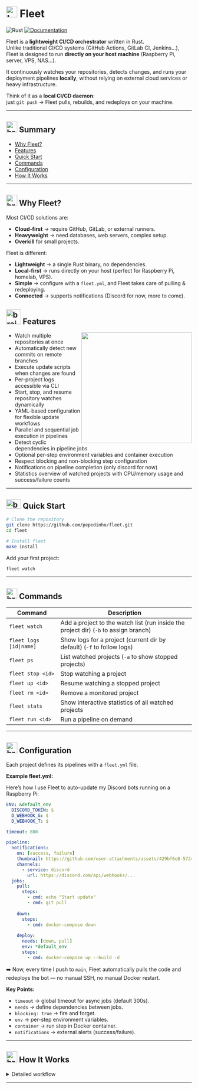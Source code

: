 <h1>
  <img src="https://github.com/user-attachments/assets/429bf6e8-5724-473e-a560-e9e06bbbc143" alt="brain" width="30" height="30"/>
  Fleet
</h1>

![Rust](https://img.shields.io/badge/rust-stable-orange)
[![Documentation](https://docs.rs/tokio/badge.svg)](https://pepedinho.github.io/fleet/core_lib/all.html)

Fleet is a **lightweight CI/CD orchestrator** written in Rust.  
Unlike traditional CI/CD systems (GitHub Actions, GitLab CI, Jenkins…), Fleet is designed to run **directly on your host machine** (Raspberry Pi, server, VPS, NAS…).  

It continuously watches your repositories, detects changes, and runs your deployment pipelines **locally**, without relying on external cloud services or heavy infrastructure.  

Think of it as a **local CI/CD daemon**:  
just `git push` → Fleet pulls, rebuilds, and redeploys on your machine.  

---

<h2>
  <img src="https://github.com/user-attachments/assets/4bf0a9f7-f5b7-4401-9b3d-fc92523cb79c" alt="brain" width="30" height="30"/>
  Summary
</h2>

* [Why Fleet?](#why-fleet)
* [Features](#features)
* [Quick Start](#quick-start)
* [Commands](#commands)
* [Configuration](#configuration)
* [How It Works](#how-it-works)

---

<h2 id="why-fleet">
  <img src="https://i.pinimg.com/originals/84/dc/71/84dc714e0a4c7e1f89d49499ea579db3.gif" alt="brain" width="30" height="30"/>
  Why Fleet?
</h2>


Most CI/CD solutions are:  
- **Cloud-first** → require GitHub, GitLab, or external runners.  
- **Heavyweight** → need databases, web servers, complex setup.  
- **Overkill** for small projects.  

Fleet is different:  
- **Lightweight** → a single Rust binary, no dependencies.  
- **Local-first** → runs directly on your host (perfect for Raspberry Pi, homelab, VPS).  
- **Simple** → configure with a `fleet.yml`, and Fleet takes care of pulling & redeploying.  
- **Connected** → supports notifications (Discord for now, more to come).  


<h2 id="features">
  <img src="https://github.com/user-attachments/assets/dc7fc109-abb2-443a-9bc3-8f6721cdd1e8" alt="brain" width="40" height="40"/>
  Features
</h2>


<img src="https://github.com/user-attachments/assets/7f0beeba-138f-4e43-8c6f-86159bc63cab" width="300" align="right" />

* Watch multiple repositories at once  
* Automatically detect new commits on remote branches  
* Execute update scripts when changes are found  
* Per-project logs accessible via CLI  
* Start, stop, and resume repository watches dynamically  
* YAML-based configuration for flexible update workflows  
* Parallel and sequential job execution in pipelines  
* Detect cyclic dependencies in pipeline jobs  
* Optional per-step environment variables and container execution  
* Respect blocking and non-blocking step configuration  
* Notifications on pipeline completion (only discord for now)  
* Statistics overview of watched projects with CPU/memory usage and success/failure counts


---

<h2 id="quick-start">
  <img src="https://github.com/user-attachments/assets/e0fdb113-496a-4d47-91a5-008166f355a8" alt="brain" width="40" height="25"/>
  Quick Start
</h2>


```bash
# Clone the repository
git clone https://github.com/pepedinho/fleet.git
cd fleet

# Install fleet
make install
```

Add your first project:

```bash
fleet watch
```

---


<h2 id="commands">
  <img src="https://github.com/user-attachments/assets/4444209c-0c59-4757-aad1-b0956226d7b9" alt="brain" width="30" height="30"/>
  Commands
</h2>

| Command                 | Description                                                                            |
| ----------------------- | -----------------------------------------------------------------------------          |
| `fleet watch`           | Add a project to the watch list (run inside the project dir) (`-b` to assign branch)   |
| `fleet logs [id\|name]` | Show logs for a project (current dir by default) (`-f` to follow logs)                 |
| `fleet ps`              | List watched projects (`-a` to show stopped projects)                                  |
| `fleet stop <id>`       | Stop watching a project                                                                |
| `fleet up <id>`         | Resume watching a stopped project                                                      |
| `fleet rm <id>`         | Remove a monitored project                                                             |
| `fleet stats`           | Show interactive statistics of all watched projects                                    |
| `fleet run <id>`        | Run a pipeline on demand                                                               |

---


<h2 id="configuration">
  <img src="https://github.com/user-attachments/assets/47ba484c-3bec-43d4-8b50-1e03456709c2" alt="brain" width="30" height="30"/>
  Configuration
</h2>

Each project defines its pipelines with a `fleet.yml` file.

**Example fleet.yml:**

Here’s how I use Fleet to auto-update my Discord bots running on a Raspberry Pi:  

```yaml
ENV: &default_env
  DISCORD_TOKEN: $
  D_WEBHOOK_G: $
  D_WEBHOOK_T: $

timeout: 800

pipeline:
  notifications:
    on: [success, failure]
    thumbnail: https://github.com/user-attachments/assets/429bf6e8-5724-473e-a560-e9e06bbbc143
    channels:
      - service: discord
        url: https://discord.com/api/webhooks/...
  jobs:
    pull:
      steps:
        - cmd: echo "Start update"
        - cmd: git pull
    
    down:
      steps:
        - cmd: docker-compose down
    
    deploy:
      needs: [down, pull]
      env: *default_env
      steps:
        - cmd: docker-compose up --build -d
```

➡️ Now, every time I push to `main`, Fleet automatically pulls the code and redeploys the bot — no manual SSH, no manual Docker restart.  

**Key Points:**

* `timeout` → global timeout for async jobs (default 300s).
* `needs` → define dependencies between jobs.
* `blocking: true` → fire and forget.
* `env` → per-step environment variables.
* `container` → run step in Docker container.
* `notifications` → external alerts (success/failure).

---
<h2 id="how-it-works">
  <img src="https://github.com/user-attachments/assets/a18b44ad-ff8b-4d7f-a7ae-5fafa8d19449" alt="brain" width="30" height="30"/>
  How It Works
</h2>

<details>
<summary>Detailed workflow</summary>

1. `fleetd` runs in the background and periodically checks repositories.
2. When a new commit is detected:

   * Jobs are executed respecting dependencies.
   * Independent jobs run in parallel.
   * Failures propagate and block dependent jobs.
   * Cyclic dependencies are detected and reported before execution.
   * Environment variables and containers are supported per step.
   * Notifications are sent to configured channels (Discord, webhook, etc.).
3. Logs for each project are stored and retrievable via `fleet logs`.
4. Global statistics are available via `fleet stats`.

</details>

---
